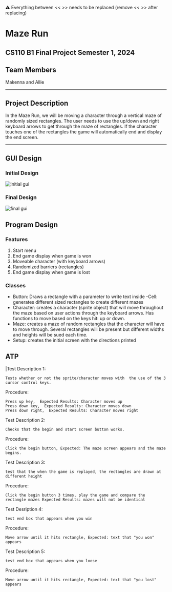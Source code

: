 
:warning: Everything between << >> needs to be replaced (remove << >> after replacing)

# Maze Run
## CS110 B1 Final Project  Semester 1, 2024

## Team Members

Makenna and Allie

***

## Project Description

In the Maze Run, we will be moving a character through a vertical maze of randomly sized rectangles. The user needs to use the up/down and right keyboard arrows to get through the maze of rectangles. If the character touches one of the rectangles the game will automatically end and display the end screen.
***    

## GUI Design

### Initial Design

![initial gui](assets/gui.jpg)

### Final Design

![final gui](assets/finalgui.jpg)

## Program Design

### Features

1. Start menu
2. End game display when game is won
3. Moveable character (with keyboard arrows)
4. Randomized barriers (rectangles)
5. End game display when game is lost

### Classes

- Button: Draws a rectangle with a parameter to write text inside 
-Cell: generates different sized rectangles to create different mazes 
- Character: creates a character (sprite object) that will move throughout the maze based on user actions through the keyboard arrows. Has functions to move based on the keys hit: up or down.
- Maze: creates a maze of random rectangles that the character will have to move through. Several rectangles will be present but different widths and heights will be sued each time.
- Setup: creates the initial screen with the directions printed 


## ATP

|Test Description 1:   

    Tests whether or not the sprite/character moves with  the use of the 3 cursor control keys.

Procedure:

    Press up key,  Expected Results: Character moves up
    Press down key,  Expected Results: Character moves down
    Press down right,  Expected Results: Character moves right

Test Description 2:   

    Checks that the begin and start screen button works.

Procedure:

    Click the begin button, Expected: The maze screen appears and the maze begins.

Test Description 3: 

    test that the when the game is replayed, the rectangles are drawn at different height

Procedure:

    Click the begin button 3 times, play the game and compare the rectangle mazes Expected Results: mazes will not be identical

Test Desription 4:

    test end box that appears when you win 

Procedure:

    Move arrow until it hits rectangle, Expected: text that "you won" appears

Test Description 5:

    test end box that appears when you loose 

Procedure:

    Move arrow until it hits rectangle, Expected: text that "you lost" appears

